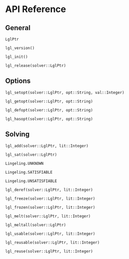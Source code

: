 # API Reference

## General

```@docs
LglPtr
```

```@docs
lgl_version()
```

```@docs
lgl_init()
```

```@docs
lgl_release(solver::LglPtr)
```

## Options

```@docs
lgl_setopt(solver::LglPtr, opt::String, val::Integer)   
```

```@docs
lgl_getopt(solver::LglPtr, opt::String)
```

```@docs
lgl_defopt(solver::LglPtr, opt::String)
```

```@docs
lgl_hasopt(solver::LglPtr, opt::String)
```

## Solving

```@docs
lgl_add(solver::LglPtr, lit::Integer)
```

```@docs
lgl_sat(solver::LglPtr)
```

```@docs
Lingeling.UNKNOWN
```

```@docs
Lingeling.SATISFIABLE
```

```@docs
Lingeling.UNSATISFIABLE
```

```@docs
lgl_deref(solver::LglPtr, lit::Integer)
```

```@docs
lgl_freeze(solver::LglPtr, lit::Integer)
```

```@docs
lgl_frozen(solver::LglPtr, lit::Integer)
```

```@docs
lgl_melt(solver::LglPtr, lit::Integer)
```

```@docs
lgl_meltall(solver::LglPtr)
```

```@docs
lgl_usable(solver::LglPtr, lit::Integer)
```

```@docs
lgl_reusable(solver::LglPtr, lit::Integer)
```

```@docs
lgl_reuse(solver::LglPtr, lit::Integer)
```
